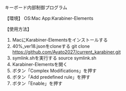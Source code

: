 キーボード内部制御プログラム

【環境】
 OS:Mac
 App:Karabiner-Elements

【使用方法】
1. MacにKarabiner-Elementsをインストールする
2. 40%_ver18.jsonをcloneする
   git clone https://github.com/Ayato2027/current_karabiner.git
3. symlink.shを実行する
   source symlink.sh
4. Karabiner-Elementsを開く
5. ボタン「Complex Modifications」を押す
6. ボタン「Add predefined rule」を押す
7. ボタン「Enable」を押す
